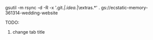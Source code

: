 gsutil -m rsync -d -R -x '\.git.*|\.idea.*|\extras.*' . gs://ecstatic-memory-361314-wedding-website

TODO:
1. change tab title
